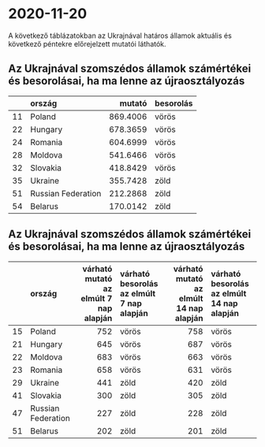 # 2020-11-20
A következő táblázatokban az Ukrajnával határos államok aktuális és következő péntekre előrejelzett mutatói láthatók.
## Az Ukrajnával szomszédos államok számértékei és besorolásai, ha ma lenne az újraosztályozás

|   |ország             |   mutató|besorolás |
|:--|:------------------|--------:|:---------|
|11 |Poland             | 869.4006|vörös     |
|22 |Hungary            | 678.3659|vörös     |
|24 |Romania            | 604.6999|vörös     |
|28 |Moldova            | 541.6466|vörös     |
|32 |Slovakia           | 418.8429|vörös     |
|35 |Ukraine            | 355.7428|zöld      |
|51 |Russian Federation | 212.2868|zöld      |
|54 |Belarus            | 170.0142|zöld      |
## Az Ukrajnával szomszédos államok számértékei és besorolásai, ha ma lenne az újraosztályozás
|   |ország             | várható mutató az elmúlt 7 nap alapján|várható besorolás az elmúlt 7 nap alapján | várható mutató az elmúlt 14 nap alapján|várható besorolás az elmúlt 14 nap alapján |
|:--|:------------------|--------------------------------------:|:-----------------------------------------|---------------------------------------:|:------------------------------------------|
|15 |Poland             |                                    752|vörös                                     |                                     758|vörös                                      |
|21 |Hungary            |                                    645|vörös                                     |                                     687|vörös                                      |
|22 |Moldova            |                                    683|vörös                                     |                                     663|vörös                                      |
|23 |Romania            |                                    658|vörös                                     |                                     631|vörös                                      |
|29 |Ukraine            |                                    441|zöld                                      |                                     420|zöld                                       |
|41 |Slovakia           |                                    300|zöld                                      |                                     305|zöld                                       |
|47 |Russian Federation |                                    227|zöld                                      |                                     228|zöld                                       |
|51 |Belarus            |                                    202|zöld                                      |                                     201|zöld                                       |
